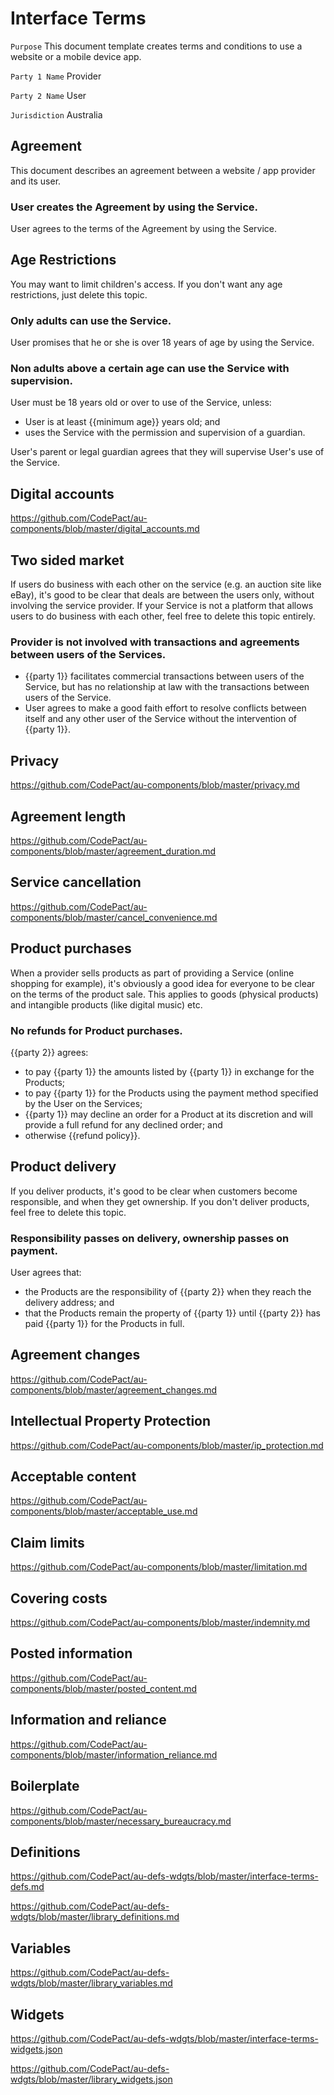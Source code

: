 # Interface Terms

`Purpose` This document template creates terms and conditions to use a website or a mobile device app.

`Party 1 Name` Provider

`Party 2 Name` User

`Jurisdiction` Australia

## Agreement

This document describes an agreement between a website / app provider and its user.

### User creates the Agreement by using the Service.

User agrees to the terms of the Agreement by using the Service.

## Age Restrictions

You may want to limit children's access. If you don't want any age restrictions, just delete this topic.

### Only adults can use the Service.

User promises that he or she is over 18 years of age by using the Service.

### Non adults above a certain age can use the Service with supervision.

User must be 18 years old or over to use of the Service, unless:
- User is at least {{minimum age}} years old; and
- uses the Service with the permission and supervision of a guardian.

User's parent or legal guardian agrees that they will supervise User's use of the Service.

## Digital accounts

https://github.com/CodePact/au-components/blob/master/digital_accounts.md

## Two sided market

If users do business with each other on the service (e.g. an auction site like eBay), it's good to be clear that deals are between the users only, without involving the service provider. If your Service is not a platform that allows users to do business with each other, feel free to delete this topic entirely.

### Provider is not involved with transactions and agreements between users of the Services.

- {{party 1}} facilitates commercial transactions between users of the Service, but has no relationship at law with the transactions between users of the Service.
- User agrees to make a good faith effort to resolve conflicts between itself and any other user of the Service without the intervention of {{party 1}}.

## Privacy

https://github.com/CodePact/au-components/blob/master/privacy.md

## Agreement length

https://github.com/CodePact/au-components/blob/master/agreement_duration.md

## Service cancellation

https://github.com/CodePact/au-components/blob/master/cancel_convenience.md

## Product purchases

When a provider sells products as part of providing a Service (online shopping for example), it's obviously a good idea for everyone to be clear on the terms of the product sale.  This applies to goods (physical products) and intangible products (like digital music) etc.

### No refunds for Product purchases.

{{party 2}} agrees:
- to pay {{party 1}} the amounts listed by {{party 1}} in exchange for the Products;
- to pay {{party 1}} for the Products using the payment method specified by the User on the Services;
- {{party 1}} may decline an order for a Product at its discretion and will provide a full refund for any declined order; and
- otherwise {{refund policy}}.

## Product delivery

If you deliver products, it's good to be clear when customers become responsible, and when they get ownership. If you don't deliver products, feel free to delete this topic.

### Responsibility passes on delivery, ownership passes on payment.

User agrees that:
- the Products are the responsibility of {{party 2}} when they reach the delivery address; and
- that the Products remain the property of {{party 1}} until {{party 2}} has paid {{party 1}} for the Products in full.

## Agreement changes

https://github.com/CodePact/au-components/blob/master/agreement_changes.md

## Intellectual Property Protection

https://github.com/CodePact/au-components/blob/master/ip_protection.md

## Acceptable content

https://github.com/CodePact/au-components/blob/master/acceptable_use.md

## Claim limits

https://github.com/CodePact/au-components/blob/master/limitation.md

## Covering costs

https://github.com/CodePact/au-components/blob/master/indemnity.md

## Posted information

https://github.com/CodePact/au-components/blob/master/posted_content.md

## Information and reliance

https://github.com/CodePact/au-components/blob/master/information_reliance.md

## Boilerplate

https://github.com/CodePact/au-components/blob/master/necessary_bureaucracy.md

## Definitions

https://github.com/CodePact/au-defs-wdgts/blob/master/interface-terms-defs.md

https://github.com/CodePact/au-defs-wdgts/blob/master/library_definitions.md

## Variables

https://github.com/CodePact/au-defs-wdgts/blob/master/library_variables.md

## Widgets

https://github.com/CodePact/au-defs-wdgts/blob/master/interface-terms-widgets.json

https://github.com/CodePact/au-defs-wdgts/blob/master/library_widgets.json
